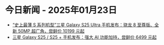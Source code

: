 # 今日新闻 - 2025年01月23日
- [“史上最薄 S 系列机型”三星 Galaxy S25 Ultra 手机发布：骁龙 8 至尊版、全新 50MP 超广角，尝鲜价 10199 元起](https://www.ithome.com/0/826/585.htm)
- [三星 Galaxy S25 / S25 + 手机发布：强大 AI 功能加持，尝鲜价 6499 元起](https://www.ithome.com/0/826/584.htm)
